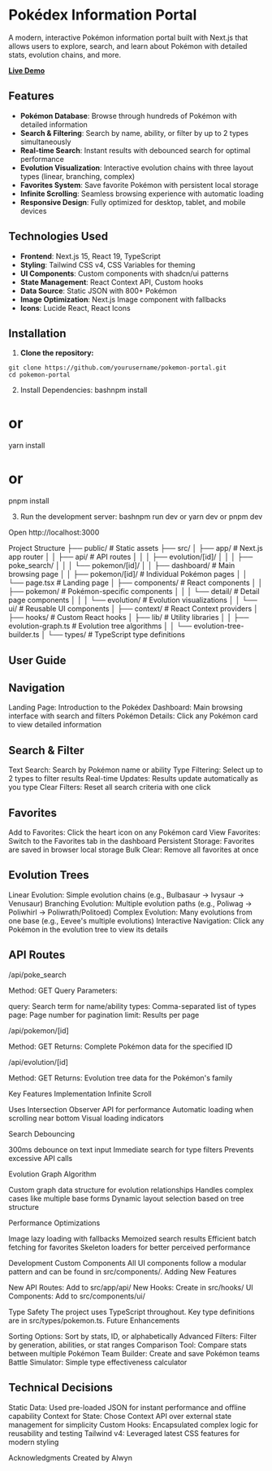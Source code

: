 # Pokédex Information Portal

A modern, interactive Pokémon information portal built with Next.js that allows users to explore, search, and learn about Pokémon with detailed stats, evolution chains, and more.

**[Live Demo](https://technical-theta.vercel.app)**

## Features

- **Pokémon Database**: Browse through hundreds of Pokémon with detailed information
- **Search & Filtering**: Search by name, ability, or filter by up to 2 types simultaneously
- **Real-time Search**: Instant results with debounced search for optimal performance
- **Evolution Visualization**: Interactive evolution chains with three layout types (linear, branching, complex)
- **Favorites System**: Save favorite Pokémon with persistent local storage
- **Infinite Scrolling**: Seamless browsing experience with automatic loading
- **Responsive Design**: Fully optimized for desktop, tablet, and mobile devices

## Technologies Used

- **Frontend**: Next.js 15, React 19, TypeScript
- **Styling**: Tailwind CSS v4, CSS Variables for theming
- **UI Components**: Custom components with shadcn/ui patterns
- **State Management**: React Context API, Custom hooks
- **Data Source**: Static JSON with 800+ Pokémon
- **Image Optimization**: Next.js Image component with fallbacks
- **Icons**: Lucide React, React Icons

## Installation

1. **Clone the repository:**
  ```
  git clone https://github.com/yourusername/pokemon-portal.git
  cd pokemon-portal
  ```
2. Install Dependencies:
bashnpm install
# or
yarn install
# or
pnpm install

3. Run the development server:
bashnpm run dev
or
yarn dev
or
pnpm dev

Open http://localhost:3000

Project Structure
├── public/               # Static assets
├── src/
│   ├── app/             # Next.js app router
│   │   ├── api/         # API routes
│   │   │   ├── evolution/[id]/
│   │   │   ├── poke_search/
│   │   │   └── pokemon/[id]/
│   │   ├── dashboard/   # Main browsing page
│   │   ├── pokemon/[id]/ # Individual Pokémon pages
│   │   └── page.tsx     # Landing page
│   ├── components/      # React components
│   │   ├── pokemon/     # Pokémon-specific components
│   │   │   └── detail/  # Detail page components
│   │   │       └── evolution/ # Evolution visualizations
│   │   └── ui/          # Reusable UI components
│   ├── context/         # React Context providers
│   ├── hooks/           # Custom React hooks
│   ├── lib/             # Utility libraries
│   │   ├── evolution-graph.ts    # Evolution tree algorithms
│   │   └── evolution-tree-builder.ts
│   └── types/           # TypeScript type definitions
## User Guide
## Navigation

Landing Page: Introduction to the Pokédex
Dashboard: Main browsing interface with search and filters
Pokémon Details: Click any Pokémon card to view detailed information

 ## Search & Filter

Text Search: Search by Pokémon name or ability
Type Filtering: Select up to 2 types to filter results
Real-time Updates: Results update automatically as you type
Clear Filters: Reset all search criteria with one click

## Favorites

Add to Favorites: Click the heart icon on any Pokémon card
View Favorites: Switch to the Favorites tab in the dashboard
Persistent Storage: Favorites are saved in browser local storage
Bulk Clear: Remove all favorites at once

## Evolution Trees

Linear Evolution: Simple evolution chains (e.g., Bulbasaur → Ivysaur → Venusaur)
Branching Evolution: Multiple evolution paths (e.g., Poliwag → Poliwhirl → Poliwrath/Politoed)
Complex Evolution: Many evolutions from one base (e.g., Eevee's multiple evolutions)
Interactive Navigation: Click any Pokémon in the evolution tree to view its details

## API Routes
/api/poke_search

Method: GET
Query Parameters:

query: Search term for name/ability
types: Comma-separated list of types
page: Page number for pagination
limit: Results per page



/api/pokemon/[id]

Method: GET
Returns: Complete Pokémon data for the specified ID

/api/evolution/[id]

Method: GET
Returns: Evolution tree data for the Pokémon's family

Key Features Implementation
Infinite Scroll

Uses Intersection Observer API for performance
Automatic loading when scrolling near bottom
Visual loading indicators

Search Debouncing

300ms debounce on text input
Immediate search for type filters
Prevents excessive API calls

Evolution Graph Algorithm

Custom graph data structure for evolution relationships
Handles complex cases like multiple base forms
Dynamic layout selection based on tree structure

Performance Optimizations

Image lazy loading with fallbacks
Memoized search results
Efficient batch fetching for favorites
Skeleton loaders for better perceived performance

Development
Custom Components
All UI components follow a modular pattern and can be found in src/components/.
Adding New Features

New API Routes: Add to src/app/api/
New Hooks: Create in src/hooks/
UI Components: Add to src/components/ui/

Type Safety
The project uses TypeScript throughout. Key type definitions are in src/types/pokemon.ts.
Future Enhancements

Sorting Options: Sort by stats, ID, or alphabetically
Advanced Filters: Filter by generation, abilities, or stat ranges
Comparison Tool: Compare stats between multiple Pokémon
Team Builder: Create and save Pokémon teams
Battle Simulator: Simple type effectiveness calculator

## Technical Decisions

Static Data: Used pre-loaded JSON for instant performance and offline capability
Context for State: Chose Context API over external state management for simplicity
Custom Hooks: Encapsulated complex logic for reusability and testing
Tailwind v4: Leveraged latest CSS features for modern styling

Acknowledgments
Created by Alwyn